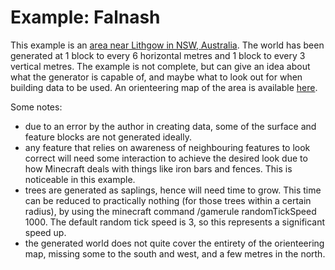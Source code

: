 # Example: Falnash
This example is an [area near Lithgow in NSW, Australia][1]. The world has been generated at 1 block to every 6 horizontal metres and 1 block to every 3 vertical metres. The example is not complete, but can give an idea about what the generator is capable of, and maybe what to look out for when building data to be used. An orienteering map of the area is available [here][2].

Some notes:
- due to an error by the author in creating data, some of the surface and feature blocks are not generated ideally.
- any feature that relies on awareness of neighbouring features to look correct will need some interaction to achieve the desired look due to how Minecraft deals with things like iron bars and fences. This is noticeable in this example.
- trees are generated as saplings, hence will need time to grow. This time can be reduced to practically nothing (for those trees within a certain radius), by using the minecraft command /gamerule randomTickSpeed 1000. The default random tick speed is 3, so this represents a significant speed up.
- the generated world does not quite cover the entirety of the orienteering map, missing some to the south and west, and a few metres in the north.

[1]: https://goo.gl/maps/WkiwqQjg5odA93uJA
[2]: https://routegadget.bigfootorienteers.com/cgi-bin/reitti.cgi?act=map&id=48&kieli=